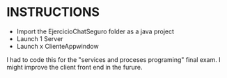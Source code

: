 # INSTRUCTIONS

+ Import the EjercicioChatSeguro folder as a java project
+ Launch 1 Server
+ Launch x ClienteAppwindow

I had to code this for the "services and proceses programing" final exam. 
I might improve the client front end in the furure.
